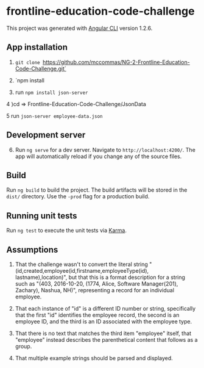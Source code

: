# frontline-education-code-challenge

This project was generated with [Angular CLI](https://github.com/angular/angular-cli) version 1.2.6.
## App installation
1) `git clone `https://github.com/mccommas/NG-2-Frontline-Education-Code-Challenge.git`
2) `npm install

3) run  `npm install json-server`

4 )cd => Frontline-Education-Code-Challenge/JsonData

5 run `json-server employee-data.json`

## Development server

 6) Run `ng serve` for a dev server. Navigate to `http://localhost:4200/`. The app will automatically reload if you change any of the source files.

## Build

Run `ng build` to build the project. The build artifacts will be stored in the `dist/` directory. Use the `-prod` flag for a production build.

## Running unit tests

Run `ng test` to execute the unit tests via [Karma](https://karma-runner.github.io).

## Assumptions

1. That the challenge wasn't to convert the literal string "(id,created,employee(id,firstname,employeeType(id), lastname),location)", but that this is a format description for a string such as "(403, 2016-10-20, (1774, Alice, Software Manager(201), Zachary), Nashua, NH)", representing a record for an individual employee.

2. That each instance of "id" is a different ID number or string, specifically that the first "id" identifies the employee record, the second is an employee ID, and the third is an ID associated with the employee type.

3. That there is no text that matches the third item "employee" itself, that "employee" instead describes the parenthetical content that follows as a group.

4. That multiple example strings should be parsed and displayed.
